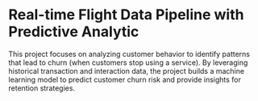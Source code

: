 # Real-time Flight Data Pipeline with Predictive Analytic
This project focuses on analyzing customer behavior to identify patterns that lead to churn (when customers stop using a service). By leveraging historical transaction and interaction data, the project builds a machine learning model to predict customer churn risk and provide insights for retention strategies.
